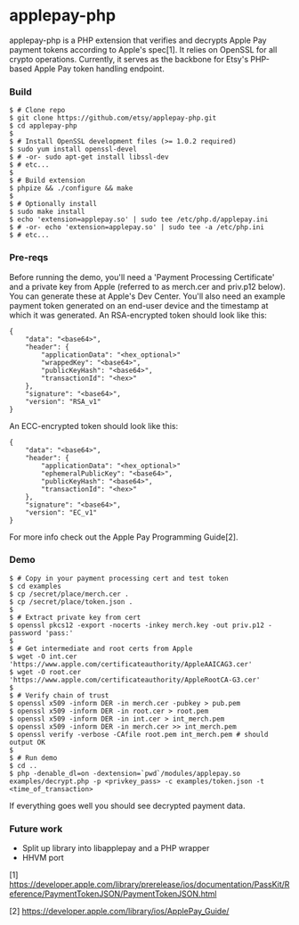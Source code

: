 # applepay-php

applepay-php is a PHP extension that verifies and decrypts Apple Pay payment
tokens according to Apple's spec[1]. It relies on OpenSSL for all crypto
operations. Currently, it serves as the backbone for Etsy's PHP-based Apple Pay
token handling endpoint.

### Build

    $ # Clone repo
    $ git clone https://github.com/etsy/applepay-php.git
    $ cd applepay-php
    $
    $ # Install OpenSSL development files (>= 1.0.2 required)
    $ sudo yum install openssl-devel
    $ # -or- sudo apt-get install libssl-dev
    $ # etc...
    $
    $ # Build extension
    $ phpize && ./configure && make
    $
    $ # Optionally install
    $ sudo make install
    $ echo 'extension=applepay.so' | sudo tee /etc/php.d/applepay.ini
    $ # -or- echo 'extension=applepay.so' | sudo tee -a /etc/php.ini
    $ # etc...

### Pre-reqs

Before running the demo, you'll need a 'Payment Processing Certificate' and a
private key from Apple (referred to as merch.cer and priv.p12 below). You can
generate these at Apple's Dev Center. You'll also need an example payment token
generated on an end-user device and the timestamp at which it was generated. An
RSA-encrypted token should look like this:

    {
        "data": "<base64>",
        "header": {
            "applicationData": "<hex_optional>"
            "wrappedKey": "<base64>",
            "publicKeyHash": "<base64>",
            "transactionId": "<hex>"
        },
        "signature": "<base64>",
        "version": "RSA_v1"
    }

An ECC-encrypted token should look like this:

    {
        "data": "<base64>",
        "header": {
            "applicationData": "<hex_optional>"
            "ephemeralPublicKey": "<base64>",
            "publicKeyHash": "<base64>",
            "transactionId": "<hex>"
        },
        "signature": "<base64>",
        "version": "EC_v1"
    }

For more info check out the Apple Pay Programming Guide[2].

### Demo

    $ # Copy in your payment processing cert and test token
    $ cd examples
    $ cp /secret/place/merch.cer .
    $ cp /secret/place/token.json .
    $
    $ # Extract private key from cert
    $ openssl pkcs12 -export -nocerts -inkey merch.key -out priv.p12 -password 'pass:'
    $
    $ # Get intermediate and root certs from Apple
    $ wget -O int.cer 'https://www.apple.com/certificateauthority/AppleAAICAG3.cer'
    $ wget -O root.cer 'https://www.apple.com/certificateauthority/AppleRootCA-G3.cer'
    $
    $ # Verify chain of trust
    $ openssl x509 -inform DER -in merch.cer -pubkey > pub.pem
    $ openssl x509 -inform DER -in root.cer > root.pem
    $ openssl x509 -inform DER -in int.cer > int_merch.pem
    $ openssl x509 -inform DER -in merch.cer >> int_merch.pem
    $ openssl verify -verbose -CAfile root.pem int_merch.pem # should output OK
    $
    $ # Run demo
    $ cd ..
    $ php -denable_dl=on -dextension=`pwd`/modules/applepay.so examples/decrypt.php -p <privkey_pass> -c examples/token.json -t <time_of_transaction>

If everything goes well you should see decrypted payment data.

### Future work

* Split up library into libapplepay and a PHP wrapper
* HHVM port

[1] https://developer.apple.com/library/prerelease/ios/documentation/PassKit/Reference/PaymentTokenJSON/PaymentTokenJSON.html

[2] https://developer.apple.com/library/ios/ApplePay_Guide/
